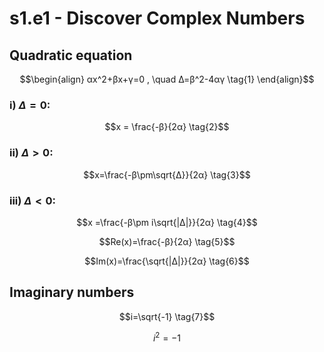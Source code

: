 # s1.e1 - Discover Complex Numbers

## Quadratic equation
```math
\begin{align}
αx^2+βx+γ=0 , \quad Δ=β^2-4αγ \tag{1}
\end{align}
```

### i) $Δ=0$:
```math
x = \frac{-β}{2α} \tag{2}
```

### ii) $Δ>0$:
```math
x=\frac{-β\pm\sqrt{Δ}}{2α} \tag{3}
```

### iii) $Δ<0$:
```math
x =\frac{-β\pm i\sqrt{|Δ|}}{2α} \tag{4}
```

```math
Re(x)=\frac{-β}{2α} \tag{5}
```

```math
Im(x)=\frac{\sqrt{|Δ|}}{2α} \tag{6}
```

## Imaginary numbers

```math
i=\sqrt{-1} \tag{7}
```

```math
i^2=-1 \tag{8}
```